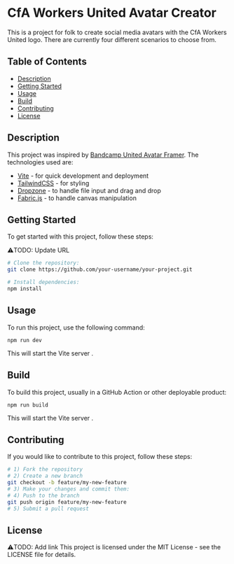 # CfA Workers United Avatar Creator

This is a project for folk to create social media avatars with the CfA Workers United logo. There are currently four different scenarios to choose from.

## Table of Contents

- [Description](#description)
- [Getting Started](#getting-started)
- [Usage](#usage)
- [Build](#build)
- [Contributing](#contributing)
- [License](#license)

## Description

This project was inspired by [Bandcamp United Avatar Framer](https://github.com/bcunited/bcunited.github.io). The technologies used are:

- [Vite](https://vitejs.dev/) - for quick development and deployment
- [TailwindCSS](https://tailwindcss.com/) - for styling
- [Dropzone](https://www.dropzone.dev/) - to handle file input and drag and drop
- [Fabric.js](http://fabricjs.com/) - to handle canvas manipulation

## Getting Started

To get started with this project, follow these steps:

⚠️TODO: Update URL
```bash
# Clone the repository:
git clone https://github.com/your-username/your-project.git

# Install dependencies:
npm install
```

## Usage

To run this project, use the following command:

```
npm run dev
```

This will start the Vite server .

## Build

To build this project, usually in a GitHub Action or other deployable product:

```
npm run build
```

This will start the Vite server .

## Contributing

If you would like to contribute to this project, follow these steps:

```bash
# 1) Fork the repository
# 2) Create a new branch
git checkout -b feature/my-new-feature
# 3) Make your changes and commit them:
# 4) Push to the branch
git push origin feature/my-new-feature
# 5) Submit a pull request
```

## License

⚠️TODO: Add link
This project is licensed under the MIT License - see the LICENSE file for details.